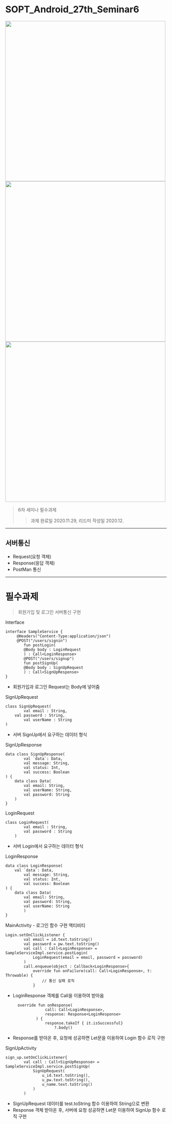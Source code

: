 # SOPT_Android_27th_Seminar6

<div>
	<img src="", height=500>
	<img src="", height=500>
	<img src="", height=500>
</div>

> 6차 세미나 필수과제
>> 과제 완료일 2020.11.29, 리드미 작성일 2020.12.
------------

## 서버통신 ##
* Request(요청 객체)
* Response(응답 객체)
* PostMan 통신

------------

# 필수과제 #

> 회원가입 및 로그인 서버통신 구현

Interface

	interface SampleService {
   		 @Headers("Content-Type:application/json")
   		 @POST("/users/signin")
    		fun postLogin(
       		@Body body : LoginRequest
    		) : Call<LoginResponse>
    		@POST("/users/signup")
    		fun postSignUp(
       		@Body body : SignUpRequest
    		) : Call<SignUpResponse>
	}

* 회원가입과 로그인 Request는 Body에 넣어줌

SignUpRequest

	class SignUpRequest(
    		val email : String,
   	 	val password : String,
    		val userName : String
	)
	
* 서버 SignUp에서 요구하는 데이터 형식
	
SignUpResponse

	data class SignUpResponse(
    		val `data`: Data,
    		val message: String,
    		val status: Int,
    		val success: Boolean
	) {
    	data class Data(
        	val email: String,
        	val userName: String,
        	val password: String
   	 	)
	}
	
LoginRequest

	class LoginRequest(
    		val email : String,
    		val password : String
		)
		
* 서버 Login에서 요구하는 데이터 형식

LoginResponse

	data class LoginResponse(
		val `data`: Data,
    		val message: String,
    		val status: Int,
    		val success: Boolean
	) {
    	data class Data(
        	val email: String,
        	val password: String,
        	val userName: String
    		)
	}
	
MainActivity - 로그인 함수 구현 액티비티

	Login.setOnClickListener {
            val email = id.text.toString()
            val password = pw.text.toString()
            val call : Call<LoginResponse> = SampleServiceImpl.service.postLogin(
                LoginRequest(email = email, password = password)
            )
            call.enqueue(object : Callback<LoginResponse>{
                override fun onFailure(call: Call<LoginResponse>, t: Throwable) {
                    // 통신 실패 로직
                }
		
* LoginResponse 객체를 Call을 이용하여 받아옴

		override fun onResponse(
                    call: Call<LoginResponse>,
                    response: Response<LoginResponse>
                ) {
                    response.takeIf { it.isSuccessful}
                        ?.body()
			
* Response를 받아온 후, 요청에 성공하면 Let문을 이용하여 Login 함수 로직 구현

SignUpActivity

	sign_up.setOnClickListener{
            val call : Call<SignUpResponse> = SampleServiceImpl.service.postSignUp(
                SignUpRequest(
                    u_id.text.toString(),
                    u_pw.text.toString(),
                    u_name.text.toString()
                )
            )
	    
* SignUpRequest 데이터를 test.toString 함수 이용하여 String으로 변환
* Response 객체 받아온 후, 서버에 요청 성공하면 Let문 이용하여 SignUp 함수 로직 구현
